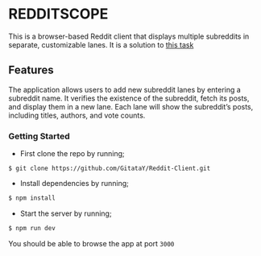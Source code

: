 # REDDITSCOPE

This is a browser-based Reddit client that displays multiple subreddits in separate, customizable lanes.
It is a solution to [this task](https://roadmap.sh/projects/reddit-client)

## Features

The application allows users to add new subreddit lanes by entering a subreddit name. It verifies the existence of the subreddit, fetch its posts, and display them in a new lane. Each lane will show the subreddit’s posts, including titles, authors, and vote counts.

### Getting Started

- First clone the repo by running;

```
$ git clone https://github.com/GitataY/Reddit-Client.git
```

- Install dependencies by running;

```bash
$ npm install
```

- Start the server by running;

```sh
$ npm run dev
```

You should be able to browse the app at port `3000`
